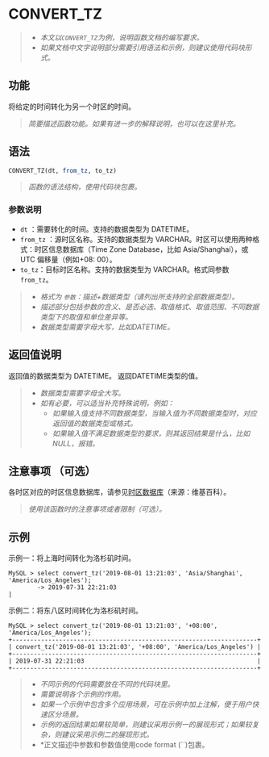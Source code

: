 # CONVERT_TZ

> - *本文以`CONVERT_TZ`为例，说明函数文档的编写要求。*
> - *如果文档中文字说明部分需要引用语法和示例，则建议使用代码块形式。*

## 功能

将给定的时间转化为另一个时区的时间。

> *简要描述函数功能。如果有进一步的解释说明，也可以在这里补充。*

## 语法

```sql
CONVERT_TZ(dt, from_tz, to_tz)
```

> *函数的语法结构，使用代码块包裹。*

### 参数说明

- `dt` ：需要转化的时间。支持的数据类型为 DATETIME。
- `from_tz` ：源时区名称。支持的数据类型为 VARCHAR。时区可以使用两种格式：时区信息数据库（Time Zone Database，比如 Asia/Shanghai），或 UTC 偏移量（例如+08: 00）。
- `to_tz`：目标时区名称。支持的数据类型为 VARCHAR。格式同参数 `from_tz`。

> - *格式为 `参数`：描述+数据类型（请列出所支持的全部数据类型）。*
> - *描述部分包括参数的含义、是否必选、取值格式、取值范围、不同数据类型下的取值和单位差异等。*
> - *数据类型需要字母大写，比如DATETIME。*

## 返回值说明

返回值的数据类型为 DATETIME。
返回DATETIME类型的值。

> - *数据类型需要字母全大写。*
> - *如有必要，可以适当补充特殊说明，例如：*
>   - *如果输入值支持不同数据类型，当输入值为不同数据类型时，对应返回值的数据类型或格式。*
>   - *如果输入值不满足数据类型的要求，则其返回结果是什么，比如 NULL，报错。*

## 注意事项 （可选）

各时区对应的时区信息数据库，请参见[时区数据库](https://en.wikipedia.org/wiki/List_of_tz_database_time_zones)（来源：维基百科）。

> *使用该函数时的注意事项或者限制（可选）。*

## 示例

示例一：将上海时间转化为洛杉矶时间。

```Plain%20Text
MySQL > select convert_tz('2019-08-01 13:21:03', 'Asia/Shanghai', 'America/Los_Angeles');
        -> 2019-07-31 22:21:03                                                       |
```

示例二：将东八区时间转化为洛杉矶时间。

```Plain%20Text
MySQL > select convert_tz('2019-08-01 13:21:03', '+08:00', 'America/Los_Angeles');
+--------------------------------------------------------------------+
| convert_tz('2019-08-01 13:21:03', '+08:00', 'America/Los_Angeles') |
+--------------------------------------------------------------------+
| 2019-07-31 22:21:03                                                |
+--------------------------------------------------------------------+
```

> - *不同示例的代码需要放在不同的代码块里。*
> - *需要说明各个示例的作用。*
> - *如果一个示例中包含多个应用场景，可在示例中加上注解，便于用户快速区分场景。*
> - *示例的返回结果如果较简单，则建议采用示例一的展现形式；如果较复杂，则建议采用示例二的展现形式。*
> - *正文描述中参数和参数值使用code format (``)包裹。
